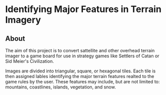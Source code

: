 # Identifying Major Features in Terrain Imagery

## About

The aim of this project is to convert sattellite and other overhead terrain imager to a game board for use in strategy games like Settlers of Catan or Sid Meier's Civilization. 

Images are divided into triangular, square, or hexagonal tiles. Each tile is then assigned lables identifying the major terrain features realted to the game rules by the user. These features may include, but are not limited to: mountains, coastlines, islands, vegetation, and snow.
